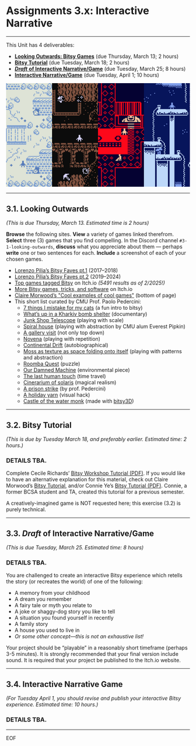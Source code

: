 # Assignments 3.x: Interactive Narrative

---

This Unit has 4 deliverables:



* [**Looking Outwards: Bitsy Games**](#31-looking-outwards) (due Thursday, March 13; 2 hours)
* [**Bitsy Tutorial**](#32-bitsy-tutorial) (due Tuesday, March 18; 2 hours)
* [***Draft*** **of Interactive Narrative/Game**](#33-draft-of-interactive-narrativegame) (due Tuesday, March 25; 8 hours)
* [**Interactive Narrative/Game**](#34-interactive-narrative-game) (due Tuesday, April 1; 10 hours)

![bitsy_mystery_dungeon.png](img/bitsy_mystery_dungeon.png)

---

## 3.1. Looking Outwards

*(This is due Thursday, March 13. Estimated time is 2 hours)*

**Browse** the following sites. **View** a variety of games linked therefrom. **Select** three (3) games that you find compelling. In the Discord channel `#3-1-looking-outwards`, **discuss** what you appreciate about them — perhaps **write** one or two sentences for each. **Include** a screenshot of each of your chosen games.

* [Lorenzo Pilia’s Bitsy Faves pt.1](https://itch.io/c/201121/bitsy-faves-pt1-20172018) (2017–2018)
* [Lorenzo Pilia’s Bitsy Faves pt.2](https://itch.io/c/232207/bitsy-faves-pt2-20192024) (2019–2024)
* [Top games tagged Bitsy](https://itch.io/games/tag-bitsy) on Itch.io *(5491 results as of 2/2025!)*
* [More Bitsy games, tricks, and software](https://itch.io/search?q=bitsy) on Itch.io
* [Claire Morwood’s "Cool examples of cool games"](https://www.shimmerwitch.space/bitsyTutorial.html) (bottom of page)
* This short list curated by CMU Prof. Paolo Pedercini: 
  * [7 things I mistake for my cats](https://w.itch.io/7-things) (a fun intro to bitsy)
  * [What’s up in a Kharkiv bomb shelter](https://dahuanna.itch.io/whats-up-in-a-kharkiv-bomb-shelter) (documentary)
  * [Junk Shop Telescope](https://cephalopodunk.itch.io/junk-shop-telescope) (playing with scale)
  * [Spiral house](https://withering-systems.itch.io/spiral-house) (playing with abstraction by CMU alum Everest Pipkin)
  * [A gallery visit](https://raulhaagensen.itch.io/a-gallery-visit) (not only top down)
  * [Novena](https://haraiva.itch.io/novena) (playing with repetition)
  * [Continental Drift](https://haraiva.itch.io/continental-drift) (autobiographical)
  * [Moss as texture as space folding onto itself](https://polclarissou.itch.io/moss-as-texture-as-space-folding-onto-itself) (playing with patterns and abstraction)
  * [Roomba Quest](https://st33d.itch.io/roomba-quest) (puzzle)
  * [Our Damned Machine](https://sophieh.itch.io/our-damned-machine) (environmental piece)
  * [The last human touch](https://cephalopodunk.itch.io/silence-would-be-better) (time travel)
  * [Cinerarium of solaris](https://sumaleth.itch.io/cinerarium) (magical realism)
  * [A prison strike](https://molleindustria.itch.io/a-prison-strike) (by prof. Pedercini)
  * [A holiday yarn](https://seansleblanc.itch.io/a-holiday-yarn) (visual hack)
  * [Castle of the water monk](https://thatsmaik.itch.io/caste-of-the-water-monks) (made with [bitsy3D](https://bitsy3d.xyz/))

---

## 3.2. Bitsy Tutorial

*(This is due by Tuesday March 18, and preferably earlier. Estimated time: 2 hours.)*

### **DETAILS TBA.**

Complete Cecile Richards’ [Bitsy Workshop Tutorial (PDF)](pdf/bitsy_workshop_by_cecile_richards.pdf). If you would like to have an alternative explanation for this material, check out Claire Morwood’s [Bitsy Tutorial](https://www.shimmerwitch.space/bitsyTutorial.html), and/or Connie Ye’s [Bitsy Tutorial (PDF)](pdf/bitsy_tutorial_by_connie_ye.pdf). Connie, a former BCSA student and TA, created this tutorial for a previous semester. 

A creatively-imagined game is NOT requested here; this exercise (3.2) is purely technical.

<!-- 

Nevertheless, you should show that you are able to do all of the following tasks, at a minimum:

a non-default title for your project
a non-default animated avatar
a non-default animated sprite that presents some dialog with a “text effect”
a non-default item (i.e. collectible object)
a room which has at least two different background tiles; some impassable walls or obstacles; and an exit that connects to a differently-colored second room
a non-default color for your project web page (from the Settings menu).
an ending, which displays a message when the user reaches the end of the game.
Now:

Create a post In the Discord channel #3-2-tutorial.
Create a brief animated GIF of your tutorial game by using the Bitsy “record gif” tool in “Play” mode. Embed this GIF in your Discord post.
Write a sentence or two about your experience learning the Bitsy tool.
Write another sentence—looking ahead to the next two weeks—that briefly describes or proposes your upcoming project.
-->

---

## 3.3. *Draft* of Interactive Narrative/Game

*(This is due Tuesday, March 25. Estimated time: 8 hours)*

### **DETAILS TBA.**

You are challenged to create an interactive Bitsy experience which retells the story (or recreates the world) of one of the following:

* A memory from your childhood
* A dream you remember
* A fairy tale or myth you relate to
* A joke or shaggy-dog story you like to tell
* A situation you found yourself in recently
* A family story
* A house you used to live in
* *Or some other concept—this is not an exhaustive list!*

Your project should be “playable” in a reasonably short timeframe (perhaps 3-5 minutes). It is strongly recommended that your final version include sound. It is required that your project be published to the Itch.io website. 

<!-- 

This project is due in two phases, each of which are worth 50% of the credit for this unit:

March 26: You will present your draft to a small group of peers in the class for playtesting and feedback.
April 2: Critique. You will present the final version of your project to the entire class, from Itch.io.
Note the following about the Draft version due March 26:

Plan out your project using a storyboard and graph paper. Keep your drawings/notes.
You are strongly advised to export and save intermediate copies of your work frequently.
You should anticipate that you will need to do some research, specific to your project, about how to use advanced features of the Bitsy environment (e.g. variables) that may not have been covered in the Tutorial.
Adding sound can be tricky, and involves integrating “hacks” that are described here, here, and in documentation here. I strongly advise you to learn how to add sound to a test/scratchpad project before March 26. To make this easier, some students have recommended switching to Bitsy Savior, a standalone Bitsy editing tool, instead of developing your project in the web browser.

https://web.archive.org/web/20231128131447/https://candle.itch.io/bitsy-audio
https://web.archive.org/web/20231128131447/https://kool.tools/bitsy/tools/bitsymuse-ui/
https://web.archive.org/web/20231128131447/https://github.com/seleb/bitsy-hacks/blob/main/dist/bitsymuse.js
https://web.archive.org/web/20231128131447/https://aloelazoe.itch.io/bitsy-savior


Now: 

Create a Discord post in the channel #3-3-draft.
Write a few sentences to describe your project: What is your subject matter? How is your game played?
Embed an animated GIF of your project.
Write an answer to the following: In our upcoming playtest session, what would be helpful for you to get feedback on? What decisions did you make that you’re not sure about?
Create an HTML download or zip archive of your game, and test that this archive can be loaded into a browser or viewed in the Bitsy Savior standalone application. Your peers will use this file for playtesting.
Upload this archive to your Google drive, and link to this archive in your Discord post. (Ensure the link is set to public.)
Bitsy Hacks:
For EXTRA CREDIT: You are gently encouraged to explore and implement one of the many other available “hacks” that extend the functionality of your project, some examples of which are listed below. However, you should be aware that:

Some older hacks may not be compatible with the latest version of Bitsy;
Some hacks are not compatible with each other;
Special care and attention to detail must be taken when implementing some hacks, so as not to corrupt your project file;
There are hundreds of different hacks for Bitsy, created by random enthusiasts. Getting one working is up to you. It is possible that you might spend effort on something that doesn’t end up working.
If you decide to add one or more hacks to your project, you are strongly advised to get it working in a scratchpad game first, and to do so as soon as possible. For some resources about advanced Bitsy use and Bitsy hacks, browse through sites like the following:

Cecile Richards’ collection of bitsy tools, including:
Pixsy (turn images into rooms)
Add audio to Bitsy
Great list of Bitsy Hacks
Another big list of Bitsy hacks
Fontsy (making your own fonts)
Bitsy Wiki
How do I use variables (coding with dialog)?
How do I do Boolean operations in Bitsy?
How do I have a locked door that opens once the player finds the key?
How do I have more than three colors in the palette?
How do I add extra frames of animation?
How do I change the background color of the text box?
How do I read out items and variables (and drawings) as part of the dialogue?

</li>
<li aria-level="1"><a href="https://web.archive.org/web/20231128131447/https://github.com/seleb/bitsy-hacks">Great list of Bitsy Hacks</a></li>
<li aria-level="1">Another big list of <a href="https://web.archive.org/web/20231128131447/https://bitsy.fandom.com/wiki/Bitsy_hacks_collection_on_GitHub">Bitsy hacks</a></li>
<li style="font-weight: 400;" aria-level="1"><a href="https://web.archive.org/web/20231128131447/https://seansleblanc.itch.io/fontsy"><span style="font-weight: 400;">Fontsy</span></a> (making your own fonts)</li>
<li aria-level="1"><a href="https://web.archive.org/web/20231128131447/https://bitsy.fandom.com/wiki/Bitsy_Wiki">Bitsy Wiki</a></li>
<li aria-level="1"><a href="https://web.archive.org/web/20231128131447/https://ayolland.itch.io/trevor/devlog/29520/bitsy-variables-a-tutorial">How do I use variables (coding with dialog)?</a></li>
<li aria-level="1"><a href="https://web.archive.org/web/20231128131447/https://louisemclennan.wordpress.com/2018/06/07/boolean-operations-in-bitsy/">How do I do Boolean operations in Bitsy?</a></li>
<li aria-level="1"><a href="https://web.archive.org/web/20231128131447/https://docs.google.com/document/d/16x1S_FjkcXuuB5R-XRBA50CAXLSIPLTWonvKq3A5SAY/edit#heading=h.gxnecyhhzwd1">How do I have a locked door that opens once the player finds the key?</a></li>
<li aria-level="1"><a href="https://web.archive.org/web/20231128131447/https://docs.google.com/document/d/16x1S_FjkcXuuB5R-XRBA50CAXLSIPLTWonvKq3A5SAY/edit#heading=h.f5n7g14acgne">How do I have more than three colors in the palette?</a></li>
<li aria-level="1"><a href="https://web.archive.org/web/20231128131447/https://docs.google.com/document/d/16x1S_FjkcXuuB5R-XRBA50CAXLSIPLTWonvKq3A5SAY/edit#heading=h.zf5xu0y5xp9j">How do I add extra frames of animation?</a></li>
<li aria-level="1"><a href="https://web.archive.org/web/20231128131447/https://docs.google.com/document/d/16x1S_FjkcXuuB5R-XRBA50CAXLSIPLTWonvKq3A5SAY/edit#heading=h.nm09cxlmmyic">How do I change the background color of the text box?</a></li>
<li aria-level="1"><a href="https://web.archive.org/web/20231128131447/https://docs.google.com/document/d/16x1S_FjkcXuuB5R-XRBA50CAXLSIPLTWonvKq3A5SAY/edit#heading=h.tecf31prkcsq">How do I read out items and variables (and drawings) as part of the dialogue?</a></li>
</ul>



-->

---

## 3.4. Interactive Narrative Game

*(For Tuesday April 1, you should revise and publish your interactive Bitsy experience. Estimated time: 10 hours.)*

### **DETAILS TBA.**

<!-- 
Refine, revise, and/or incorporate your peers’ feedback for your project.
Publish the final version of your project online at itch.io. Your project must be presented from itch.io, so make sure to leave time to get this working. Pay special attention to the complete Itch.io settings (for example, there is a control that makes it possible to enable/disable full-screen presentations of your game.)
Make sure your project has an intriguing title, well-edited short description, and attractive thumbnail image on Itch.io.
Create a Discord post in the channel with your name. For example, a student named Chris would document their project in the Discord channel,  #3-chris. We will use these channels to provide written feedback for your projects during our crit.
In your Discord post, link to your game at Itch.io. Ensure the link works and that your game is publicly visible.
Write a paragraph which describes the experience in simple terms. What is the story? How is it played?
Embed an animated GIF of your game.
Embed some screenshots, images of your sketches, and/or storyboard notes.
Record a brief video in which you narrate a play-through of your video. Upload this video to your Google drive or to an unlisted YouTube location, and provide a link to this video in your Discord post. If you store the video in your Google drive, make sure the link is publicly accessible.
Write a paragraph evaluating your project, and discussing your experience making it.

-->

---

EOF